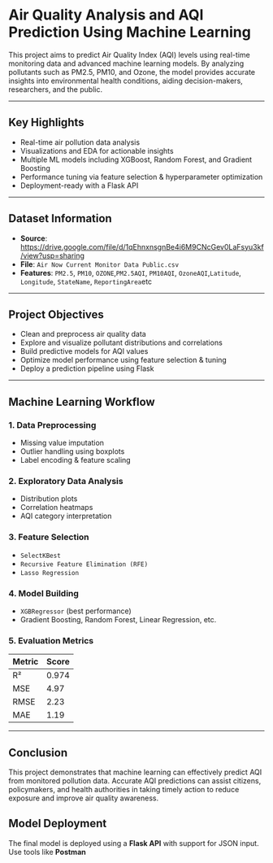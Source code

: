 # Air Quality Analysis and AQI Prediction Using Machine Learning

This project aims to predict Air Quality Index (AQI) levels using real-time monitoring data and advanced machine learning models. By analyzing pollutants such as PM2.5, PM10, and Ozone, the model provides accurate insights into environmental health conditions, aiding decision-makers, researchers, and the public.

---


##  Key Highlights

-  Real-time air pollution data analysis
-  Visualizations and EDA for actionable insights
-  Multiple ML models including XGBoost, Random Forest, and Gradient Boosting
-  Performance tuning via feature selection & hyperparameter optimization
-  Deployment-ready with a Flask API

---

##  Dataset Information

- **Source**: https://drive.google.com/file/d/1qEhnxnsgnBe4i6M9CNcGev0LaFsyu3kf/view?usp=sharing
- **File**: `Air Now Current Monitor Data Public.csv`
- **Features**:
 `PM2.5`, `PM10`, `OZONE`,`PM2.5AQI`, `PM10AQI`, `OzoneAQI`,`Latitude`, `Longitude`, `StateName`, `ReportingArea`etc
    

---

##  Project Objectives

- Clean and preprocess air quality data
- Explore and visualize pollutant distributions and correlations
- Build predictive models for AQI values
- Optimize model performance using feature selection & tuning
- Deploy a prediction pipeline using Flask

---

##  Machine Learning Workflow

### 1. Data Preprocessing
- Missing value imputation
- Outlier handling using boxplots
- Label encoding & feature scaling

### 2. Exploratory Data Analysis
- Distribution plots
- Correlation heatmaps
- AQI category interpretation

### 3. Feature Selection
- `SelectKBest`
- `Recursive Feature Elimination (RFE)`
- `Lasso Regression`

### 4. Model Building
- `XGBRegressor` (best performance)
- Gradient Boosting, Random Forest, Linear Regression, etc.

### 5. Evaluation Metrics
| Metric | Score |
|--------|-------|
| R²     | 0.974 |
| MSE    | 4.97 |
| RMSE   | 2.23 |
| MAE    | 1.19 |

---
##  Conclusion

This project demonstrates that machine learning can effectively predict AQI from monitored pollution data. Accurate AQI predictions can assist citizens, policymakers, and health authorities in taking timely action to reduce exposure and improve air quality awareness.



##  Model Deployment

The final model is deployed using a **Flask API** with support for JSON input. Use tools like **Postman**

